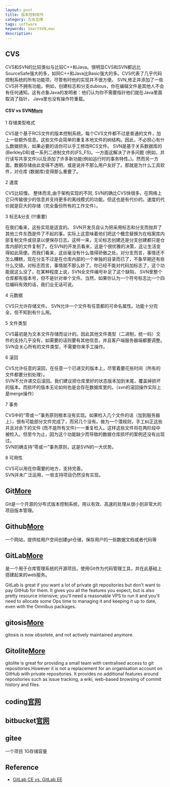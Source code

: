 ```yaml
---
layout: post
title: 版本控制软件
category: 左右互搏
tags: software
keywords: SmartSVN,mac
description: 
---
```


## CVS
CVS和SVN的比较类似与比较C++和Java。很明显CVS和SVN都远比 SourceSafe强大的多，如同C++和Java比Basic强大的多。CVS代表了几乎代码控制系统的所有功能项，尽管有时他的实现并不很方便。 SVN,修正并添加了一些CVS并不拥有功能。例如，创建标志和分支dubious，你在编辑文件是其他人不会有任何通知。这有点象Java的发明者：他们认为你不需要指针他们就在Java里面取消了指针， Java里也没有操作符重载。 

#### CSV vs SVN[More](http://blind.iteye.com/blog/516527)
1 存储类型格式 

CVS是个基于RCS文件的版本控制系统。每个CVS文件都不过是普通的文件，加上一些额外信息。这些文件会简单的重复本地文件的树结构。因此，不必担心有什么数据损失，如果必要的话你可以手工修改RCS文件。 
SVN是基于关系数据库的(BerkleyDB)或一系列二进制文件的(FS_FS)。一方面这解决了许多问题 (例如，并行读写共享文件)以及添加了许多新功能(例如运行时的事务特性。)。然而另一方面，数据存储由此变得不透明，或是说并不那么用户友好了。那就是为什么工具软件，对仓库 (数据库)变得那么重要了。 

2 速度 

CVS比较慢。 
整体而言,由于架构实现的不同, SVN的确比CVS快很多。在网络上它只传输很少的信息并支持更多的离线模式的功能。但这也是有代价的。速度的代价就是巨大的存储（完全备份所有的工作文件）。 

3 标志&分支 (!!!重要) 

在我们看来，这些实现是适宜的。 
SVN开发员自认为把采用标志和分支而抛弃了其他三件东西是件了不起的事。实际上这意味着他们把这个概念替换为在档案库内部复制文件或目录以便保存日志。这样一来，无论标志创建还是分支创建都只是仓库内部的文件复制了。在SVN的开发员看来，这是个很优雅的决策，这让生活变得如此简便。而我们看来，这丝毫没有什么值得骄傲之处。对分支而言，事情还不怎么糟糕，现在分支不过是在仓库内部的一个单独的目录而已了，不象早期还有些什么交错。对标志而言，事情就不那么妙了。你已经不能对代码加标志了，这个功能就这么没了。在某种程度上说，SVN全文件编号补足了这个缺陷，   SVN里整个仓库都有版本号，但不是针对单个文件。当然，如果你认为一个符号标志比一个四位编码有效的话，我们业无话可说。  

4 元数据 

CVS只允许存储文件。 
SVN允许一个文件有任意都的可命名属性。功能十分完全，但不知到有什么用。 

5 文件类型 

CVS最初是为文本文件存储而设计的。因此其他文件类型（二进制，统一码）文件的支持几乎没有，如需要的话则要有其他信息，并且客户端服务器端都要调整。  
SVN会关心所有的文件类型，不需要你来手工操作。 

6 滚回 

CVS允许任意的滚回，在任意一个已递交的版本上，尽管着要花些时间（所有的文件都要分别处理）。  
SVN不允许递交后滚回。我们建议把仓库里好的状态版本加到末尾，覆盖掉损坏的版本。而损坏的版本无论如何也是会存在数据库里的。（svn的滚回操作实际上是merge操作） 

7 事务 

CVS中的“零或一”事务原则根本没有实现。如果检入几个文件的话（加到服务器上），很有可能部分文件完成了，而另几个没有。做为一个潜规则，手工纠正这些并且对余下的文件 (而不是所有文件)一一重复检入。这样这些文件将在两阶段中被检入。但至今为止，因为这个功能缺少而导致的数据仓库损坏的案例还没有出现过。  
SVN的确支持“零或一”事务原则，这是SVN的一大优势。 

8 可用性 

CVS可以用在你需要的地方，支持完善。  
SVN并未广泛运用，一些支持项目仍然没有实现。 

## Git[More](http://www.phperz.com/article/14/0705/3314.html)

Git是一个开源的分布式版本控制系统，用以有效、高速的处理从很小到非常大的项目版本管理。


## Github[More](http://www.phperz.com/article/14/0705/3314.html)

一个网站，提供给用户空间创建git仓储，保存用户的一些数据文档或者代码等

## GitLab[More](https://blog.jalada.co.uk/gitlab-vs-gitolite/)

是一个用于仓库管理系统的开源项目。使用Git作为代码管理工具，并在此基础上搭建起来的web服务。

GitLab is great if you want a lot of private git repositories but don't want to pay GitHub for them. It gives you all the features you expect, but is also pretty resource intensive; you'll need a reasonable VPS to run it and you'll need to allocate some Ops time to managing it and keeping it up to date, even with the Omnibus packages.


## gitosis[More](http://stackoverflow.com/questions/10888300/gitosis-vs-gitolite)

gitosis is now obsolete, and not actively maintained anymore.

## Gitolite[More](https://blog.jalada.co.uk/gitlab-vs-gitolite/)

gitolite is great for providing a small team with centralised access to git repositories.However it is not a replacement for an organisation account on GitHub with private repositories. It provides no additional features around repositories such as issue tracking, a wiki, web-based browsing of commit history and files.

## coding[官网](https://coding.net/)

## bitbucket[官网](https://bitbucket.org/)

## gitee

一个项目 1G存储容量

## Reference

* [GitLab CE vs. GitLab EE](https://about.gitlab.com/features/#compare)